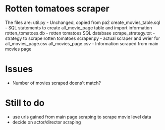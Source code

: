 # Rotten tomatoes scraper

The files are:
  util.py                   - Unchanged, copied from pa2
  create_movies_table.sql   - SQL statements to create all_movie_page table and import information
  rotten_tomatoes.db        - rotten tomatoes SQL database
  scrape_strategy.txt       - strategy to scrape rotten tomatoes
  scraper.py                - actual scraper and wrier for all_movies_page.csv
  all_movies_page.csv       - Information scraped from main movies page
  
# Issues
  - Number of movies scraped doens't match?
  
# Still to do
  - use urls gained from main page scraping to scrape movie level data
  - decide on actor/director scraping
